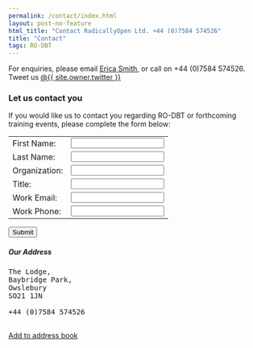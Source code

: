 ```yaml
---
permalink: /contact/index.html
layout: post-no-feature
html_title: "Contact RadicallyOpen Ltd. +44 (0)7584 574526"
title: "Contact"
tags: RO-DBT
---
```



For enquiries, please email [Erica Smith](mailto:{{site.bookings.email}}), or call on +44 (0)7584 574526. Tweet us <a id="twit" href="http://twitter.com/{{ site.owner.twitter }}"><span class="foot-link">@{{ site.owner.twitter }}</span></a>


### Let us contact you

If you would like us to contact you regarding RO-DBT or forthcoming training events, please complete the form below:




<form class="form" name="insightly_web_to_contact" action="https://googleapps.insight.ly/WebToContact/Create" method="post">
  <input type="hidden" name="formId" value="2iuRVL7olVnPvHMCqKN1Cw=="/>

<table class="table">
<tr>
<td><label for="insightly_firstName">First Name:</label></td>
<td><input id="insightly_firstName" name="FirstName" type="text"/></td>
</tr>
<tr>
<td><label for="insightly_lastName">Last Name: </label></td>
<td><input id="insightly_lastName" name="LastName" type="text"/></td>
</tr>
<tr>
<td><label for="insightly_organization">Organization: </label></td>
<td><input id="insightly_organization" name="Organization" type="text"/></td>
</tr>
<tr><td><label for="insightly_role">Title: </label></td>
  <td><input id="insightly_role" name="Role" type="text"/><input type="hidden" name="emails[0].Label" value="Work"/></td>
  </tr>
<tr><td><label for="email[0]_Value">Work Email: </label></td>
<td><input id="emails[0]_Value" name="emails[0].Value" type="text"/></td>
  </tr>
<tr><td><label for="phones[0]_Value">Work Phone: </label></td>
<td><input type="hidden" name="phones[0].Label" value="Work"/><input id="phones[0]_Value" name="phones[0].Value" type="text"/></td>
  </tr>
</tr>

</table>




<input class="btn btn-primary" type="submit" value="Submit"/></form>








##### Our Address

<pre>
The Lodge,
Baybridge Park,
Owslebury
SO21 1JN 

+44 (0)7584 574526

</pre>
<p>
<a href="/assets/radicallyopen.vcf">Add to address book</a>




<!--
#### Our team {#team}

<table>
{% for person in site.data.people %}
  <tr>
    <td colspan="2">
      <hr>
    </td>
  </tr>
  <tr>
    <td>
        {% if person.image %}<img src="{{site.url}}/images/{{person.image}}">{% endif %}
    </td>
    <td>
        {{person.name}}{% if person.position %}, {{person.position}}{% endif %}
    </td>
  </tr>
{% endfor %}
</table>
 -->
